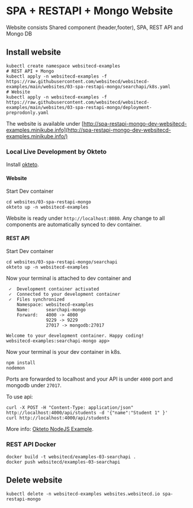# SPA + RESTAPI + Mongo Website

Website consists Shared component (header,footer), SPA, REST API and Mongo DB

## Install website

```shell
kubectl create namespace websitecd-examples
# REST API + Mongo
kubectl apply -n websitecd-examples -f https://raw.githubusercontent.com/websitecd/websitecd-examples/main/websites/03-spa-restapi-mongo/searchapi/k8s.yaml
# Website
kubectl apply -n websitecd-examples -f https://raw.githubusercontent.com/websitecd/websitecd-examples/main/websites/03-spa-restapi-mongo/deployment-preprodonly.yaml
```

The website is available under [http://spa-restapi-mongo-dev-websitecd-examples.minikube.info](http://spa-restapi-mongo-dev-websitecd-examples.minikube.info/)


### Local Live Development by Okteto

Install [okteto](https://okteto.com/docs/getting-started/installation).

#### Website

Start Dev container
```shell
cd websites/03-spa-restapi-mongo
okteto up -n websitecd-examples
```

Website is ready under `http://localhost:8080`.
Any change to all components are automatically synced to dev container.

#### REST API

Start Dev container
```shell
cd websites/03-spa-restapi-mongo/searchapi
okteto up -n websitecd-examples
```
Now your terminal is attached to dev container and 
```shell
 ✓  Development container activated
 ✓  Connected to your development container
 ✓  Files synchronized
    Namespace: websitecd-examples
    Name:      searchapi-mongo
    Forward:   4000 -> 4000
               9229 -> 9229
               27017 -> mongodb:27017

Welcome to your development container. Happy coding!
websitecd-examples:searchapi-mongo app>
```

Now your terminal is your dev container in k8s.

```shell
npm install
nodemon
```

Ports are forwarded to localhost and your API is under `4000` port and mongodb under `27017`.

To use api:
```shell
curl -X POST -H "Content-Type: application/json" http://localhost:4000/api/students -d '{"name":"Student 1" }'
curl http://localhost:4000/api/students
```

More info: [Okteto NodeJS Example](https://okteto.com/docs/samples/node).

### REST API Docker

```shell
docker build -t websitecd/examples-03-searchapi .
docker push websitecd/examples-03-searchapi
```


## Delete website

```shell
kubectl delete -n websitecd-examples websites.websitecd.io spa-restapi-mongo
```
